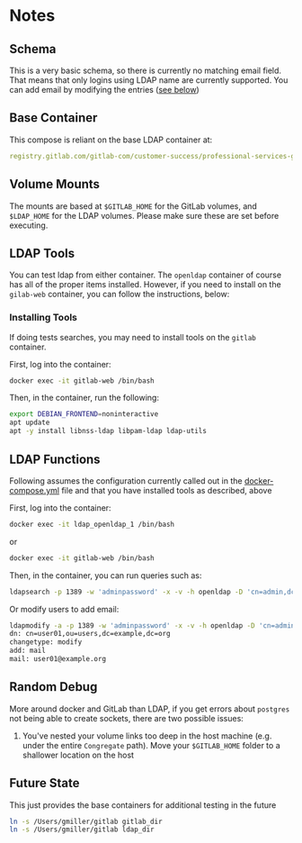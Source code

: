 # Notes

## Schema

This is a very basic schema, so there is currently no matching email field. That means that only logins using LDAP name are currently supported. You can add email by modifying the entries ([see below](#ldap-functions))

## Base Container

This compose is reliant on the base LDAP container at:

```yaml
registry.gitlab.com/gitlab-com/customer-success/professional-services-group/global-practice-development/migration/openldap-container-bases/master:latest
```

## Volume Mounts

The mounts are based at `$GITLAB_HOME` for the GitLab volumes, and `$LDAP_HOME` for the LDAP volumes. Please make sure these are set before executing.

## LDAP Tools

You can test ldap from either container. The `openldap` container of course has all of the proper items installed. However, if you need to install on the `gilab-web` container,
you can follow the instructions, below:

### Installing Tools

If doing tests searches, you may need to install tools on the `gitlab` container.

First, log into the container:

```bash
docker exec -it gitlab-web /bin/bash 
```

Then, in the container, run the following:

```bash
export DEBIAN_FRONTEND=noninteractive
apt update
apt -y install libnss-ldap libpam-ldap ldap-utils
```

## LDAP Functions

Following assumes the configuration currently called out in the [docker-compose.yml](./docker-compose.yml) file and that you have installed tools as described, above

First, log into the container:

```bash
docker exec -it ldap_openldap_1 /bin/bash
```

or

```bash
docker exec -it gitlab-web /bin/bash 
```

Then, in the container, you can run queries such as:

```bash
ldapsearch -p 1389 -w 'adminpassword' -x -v -h openldap -D 'cn=admin,dc=example,dc=org' -b 'dc=example,dc=org' cn=user01
```

Or modify users to add email:

```bash
ldapmodify -a -p 1389 -w 'adminpassword' -x -v -h openldap -D 'cn=admin,dc=example,dc=org'
dn: cn=user01,ou=users,dc=example,dc=org
changetype: modify
add: mail
mail: user01@example.org
```

## Random Debug

More around docker and GitLab than LDAP, if you get errors about `postgres` not being able to create sockets, there are two possible issues:

1) You've nested your volume links too deep in the host machine (e.g. under the entire `Congregate` path). Move your `$GITLAB_HOME` folder to a shallower location on the host

## Future State

This just provides the base containers for additional testing in the future

```bash
ln -s /Users/gmiller/gitlab gitlab_dir
ln -s /Users/gmiller/gitlab ldap_dir
```
